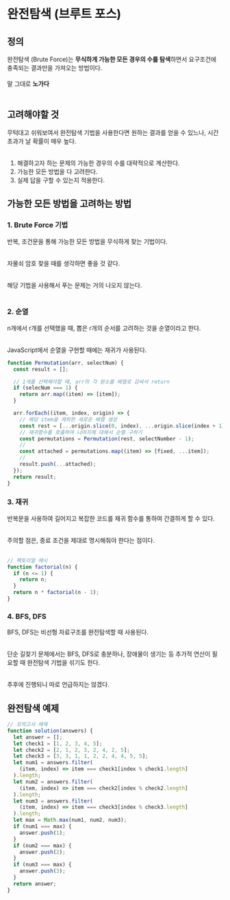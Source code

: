 # 완전탐색 (브루트 포스)

## 정의

완전탐색 (Brute Force)는 **무식하게 가능한 모든 경우의 수를 탐색**하면서 요구조건에 충족되는 결과만을 가져오는 방법이다.
<br><br>
말 그대로 **노가다**
<br><br>

## 고려해야할 것

무턱대고 쉬워보여서 완전탐색 기법을 사용한다면 원하는 결과를 얻을 수 있느나, 시간 초과가 날 확률이 매우 높다.
<br><br>

1. 해결하고자 하는 문제의 가능한 경우의 수를 대략적으로 계산한다.
2. 가능한 모든 방법을 다 고려한다.
3. 실제 답을 구할 수 있는지 적용한다.

## 가능한 모든 방법을 고려하는 방법

### 1. Brute Force 기법

반복, 조건문을 통해 가능한 모든 방법을 무식하게 찾는 기법이다.
<br><br>

자물쇠 암호 찾을 때를 생각하면 좋을 것 같다.
<br><br>

해당 기법을 사용해서 푸는 문제는 거의 나오지 않는다.
<br><br>

### 2. 순열

n개에서 r개를 선택했을 때, 뽑은 r개의 순서를 고려하는 것을 순열이라고 한다.
<br><br>

JavaScript에서 순열을 구현할 때에는 재귀가 사용된다.

```javascript
function Permutation(arr, selectNum) {
  const result = [];

  // 1개를 선택해야할 때, arr의 각 원소를 배열로 감싸서 return
  if (selecNum === 1) {
    return arr.map((item) => [item]);
  }

  arr.forEach((item, index, origin) => {
    // 해당 item을 제외한 새로운 배열 생성
    const rest = [...origin.slice(0, index), ...origin.slice(index + 1)];
    // 재귀함수를 호출하여 나머지에 대해서 순열 구하기
    const permutations = Permutation(rest, selectNumber - 1);
    //
    const attached = permutations.map((item) => [fixed, ...item]);
    //
    result.push(...attached);
  });
  return result;
}
```

### 3. 재귀

반복문을 사용하여 길어지고 복잡한 코드를 재귀 함수를 통하여 간결하게 할 수 있다.
<br><br>

주의할 점은, 종료 조건을 제대로 명시해줘야 한다는 점이다.
<br><br>

```javascript
// 팩토리얼 예시
function factorial(n) {
  if (n <= 1) {
    return n;
  }
  return n * factorial(n - 1);
}
```

### 4. BFS, DFS

BFS, DFS는 비선형 자료구조를 완전탐색할 때 사용된다.
<br><br>

단순 길찾기 문제에서는 BFS, DFS로 충분하나, 장애물이 생기는 등 추가적 연산이 필요할 때 완전탐색 기법을 섞기도 한다.
<br><br>

추후에 진행되니 따로 언급하지는 않겠다.

## 완전탐색 예제

```javascript
// 모의고사 예제
function solution(answers) {
  let answer = [];
  let check1 = [1, 2, 3, 4, 5];
  let check2 = [2, 1, 2, 3, 2, 4, 2, 5];
  let check3 = [3, 3, 1, 1, 2, 2, 4, 4, 5, 5];
  let num1 = answers.filter(
    (item, index) => item === check1[index % check1.length]
  ).length;
  let num2 = answers.filter(
    (item, index) => item === check2[index % check2.length]
  ).length;
  let num3 = answers.filter(
    (item, index) => item === check3[index % check3.length]
  ).length;
  let max = Math.max(num1, num2, num3);
  if (num1 === max) {
    answer.push(1);
  }
  if (num2 === max) {
    answer.push(2);
  }
  if (num3 === max) {
    answer.push(3);
  }
  return answer;
}
```
